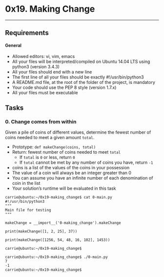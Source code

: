 # 0x19. Making Change
---

## Requirements
#### General
- Allowed editors: vi, vim, emacs
- All your files will be interpreted/compiled on Ubuntu 14.04 LTS using python3 (version 3.4.3)
- All your files should end with a new line
- The first line of all your files should be exactly #!/usr/bin/python3
- A README.md file, at the root of the folder of the project, is mandatory
- Your code should use the PEP 8 style (version 1.7.x)
- All your files must be executable

## Tasks
### 0. Change comes from within
Given a pile of coins of different values, determine the fewest number of coins needed to meet a given amount ```total```.

- Prototype: ```def makeChange(coins, total)```
- Return: fewest number of coins needed to meet ```total```
	- If ```total``` is ```0``` or less, return ```0```
	- If ```total``` cannot be met by any number of coins you have, return ```-1```
- coins is a list of the values of the coins in your possession
- The value of a coin will always be an integer greater than 0
- You can assume you have an infinite number of each denomination of coin in the list
- Your solution’s runtime will be evaluated in this task
```
carrie@ubuntu:~/0x19-making_change$ cat 0-main.py
#!/usr/bin/python3
"""
Main file for testing
"""

makeChange = __import__('0-making_change').makeChange

print(makeChange([1, 2, 25], 37))

print(makeChange([1256, 54, 48, 16, 102], 1453))

carrie@ubuntu:~/0x19-making_change$
```
```
carrie@ubuntu:~/0x19-making_change$ ./0-main.py
7
-1
carrie@ubuntu:~/0x19-making_change$
```